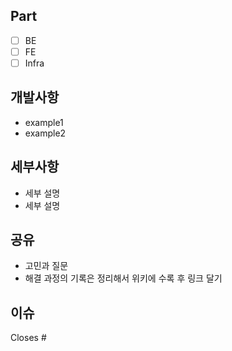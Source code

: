## Part

- [ ] BE
- [ ] FE
- [ ] Infra

## 개발사항

- example1
- example2

## 세부사항

- 세부 설명
- 세부 설명

## 공유

- 고민과 질문
- 해결 과정의 기록은 정리해서 위키에 수록 후 링크 달기

## 이슈

Closes #

